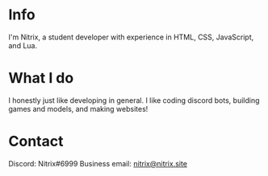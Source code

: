 # Info
I'm Nitrix, a student developer with experience in HTML, CSS, JavaScript, and Lua.

# What I do
I honestly just like developing in general. I like coding discord bots, building games and models, and making websites!

# Contact
Discord: Nitrix#6999
Business email: nitrix@nitrix.site
